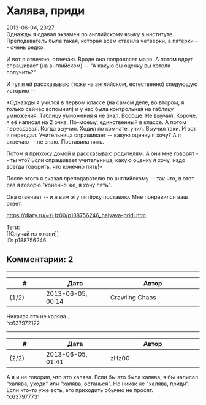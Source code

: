 Халява, приди
=============

  
2013-06-04, 23:27  
 Однажды я сдавал экзамен по английскому языку в институте. Преподаватель была такая, которая всем ставила четвёрки, а пятёрки -- очень редко.   
   
 И вот я отвечаю, отвечаю. Вроде она поправляет мало. А потом вдруг спрашивает (на английском) -- "А какую бы оценку вы хотели получить?"   
   
 И тут я ей рассказываю (тоже на английском, естественно) следующую историю --   
   
  *Однажды я учился в первом классе (на самом деле, во втором, я только сейчас вспомнил) и у нас была контрольная на таблицу умножения. Таблицу умножения я не знал. Вообще. Не выучил. Короче, я её написал на 2 очка. По-моему, единственный в классе. А потом пересдавал. Когда выучил. Ходил по комнате, учил. Выучил таки. И вот я пересдал. Учительница спрашивает -- какую оценку я хочу? А я отвечаю -- не знаю. Поставила пять.   
   
 Потом я прихожу домой и рассказываю родителям. А они мне говорят -- ты что? Если спрашивает учительница, какую оценку я хочу, надо всегда говорить, что конечно пять!*    
   
 После этого я сказал преподавателю по английскому -- так что, в этот раз я говорю "конечно же, я хочу пять".   
   
 Она отвечает -- и я вам эту пятёрку поставлю. Мне понравился ваш ответ.   
  
<https://diary.ru/~zHz00/p188756246_halyava-pridi.htm>  
  
Теги:  
[[Случай из жизни]]  
ID: p188756246  


Комментарии: 2
--------------

  


---



|         #         |              Дата              |                     Автор                     |           ID           |
| --- | --- | --- | --- |
| (1/2) | 2013-06-05, 00:14 | Crawling Chaos | c637972122 |

  
 Никакая это не халява...   
 ^c637972122

---



|         #         |              Дата              |                     Автор                     |           ID           |
| --- | --- | --- | --- |
| (2/2) | 2013-06-05, 01:41 | zHz00 | c637977731 |

  
 А я и не говорил, что это халява. Если бы это была халява, я бы написал "халява, уходи" или "халява, останься". Но никак не "халява, приди". Если кто-то уже есть, его приходить обычно не просят.   
 ^c637977731